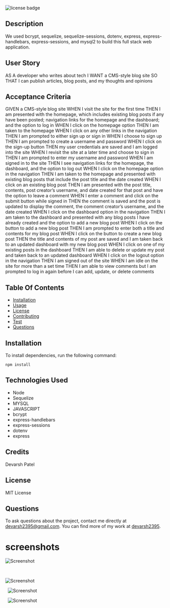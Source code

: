 ![license badge](https://img.shields.io/badge/license-MIT-brightgreen)

## Description

We used bcrypt, sequelize, sequelize-sessions, dotenv, express, express-handlebars, express-sessions, and mysql2 to build this full stack web application.

## User Story

AS A developer who writes about tech
I WANT a CMS-style blog site
SO THAT I can publish articles, blog posts, and my thoughts and opinions

## Acceptance Criteria

GIVEN a CMS-style blog site
WHEN I visit the site for the first time
THEN I am presented with the homepage, which includes existing blog posts if any have been posted; navigation links for the homepage and the dashboard; and the option to log in
WHEN I click on the homepage option
THEN I am taken to the homepage
WHEN I click on any other links in the navigation
THEN I am prompted to either sign up or sign in
WHEN I choose to sign up
THEN I am prompted to create a username and password
WHEN I click on the sign-up button
THEN my user credentials are saved and I am logged into the site
WHEN I revisit the site at a later time and choose to sign in
THEN I am prompted to enter my username and password
WHEN I am signed in to the site
THEN I see navigation links for the homepage, the dashboard, and the option to log out
WHEN I click on the homepage option in the navigation
THEN I am taken to the homepage and presented with existing blog posts that include the post title and the date created
WHEN I click on an existing blog post
THEN I am presented with the post title, contents, post creator’s username, and date created for that post and have the option to leave a comment
WHEN I enter a comment and click on the submit button while signed in
THEN the comment is saved and the post is updated to display the comment, the comment creator’s username, and the date created
WHEN I click on the dashboard option in the navigation
THEN I am taken to the dashboard and presented with any blog posts I have already created and the option to add a new blog post
WHEN I click on the button to add a new blog post
THEN I am prompted to enter both a title and contents for my blog post
WHEN I click on the button to create a new blog post
THEN the title and contents of my post are saved and I am taken back to an updated dashboard with my new blog post
WHEN I click on one of my existing posts in the dashboard
THEN I am able to delete or update my post and taken back to an updated dashboard
WHEN I click on the logout option in the navigation
THEN I am signed out of the site
WHEN I am idle on the site for more than a set time
THEN I am able to view comments but I am prompted to log in again before I can add, update, or delete comments

## Table Of Contents

* [Installation](#installation)
* [Usage](#usage)
* [License](#license)
* [Contributing](#contributing)
* [Test](#test)
* [Questions](#questions)

## Installation

To install dependencies, run the following command: 

```
npm install
```

## Technologies Used

- Node
- Sequelize
- MYSQL
- JAVASCRIPT
- bcrypt
- express-handlebars
- express-sessions
- dotenv
- express

## Credits

Devarsh Patel

## License

MIT License

## Questions

To ask questions about the project, contact me directly at devarsh2395@gmail.com. You can find more of my work at [devarsh2395](https://github.com/devarsh2395/).

# screenshots

![Screenshot](/develop/Public//images/The%20Tech%20Blog%20and%209%20more%20pages%20-%20Personal%20-%20Microsoft%E2%80%8B%20Edge%202023-03-20%203_15_03%20PM.png)

&nbsp;

![Screenshot](/develop/Public/images/The%20Tech%20Blog%20and%209%20more%20pages%20-%20Personal%20-%20Microsoft%E2%80%8B%20Edge%202023-03-20%203_15_44%20PM.png)

&nbsp;
![Screenshot](/develop/Public//images/The%20Tech%20Blog%20and%209%20more%20pages%20-%20Personal%20-%20Microsoft%E2%80%8B%20Edge%202023-03-20%203_17_20%20PM.png)

&nbsp;
![Screenshot](/develop/Public/images/The%20Tech%20Blog%20and%209%20more%20pages%20-%20Personal%20-%20Microsoft%E2%80%8B%20Edge%202023-03-20%203_19_27%20PM.png)